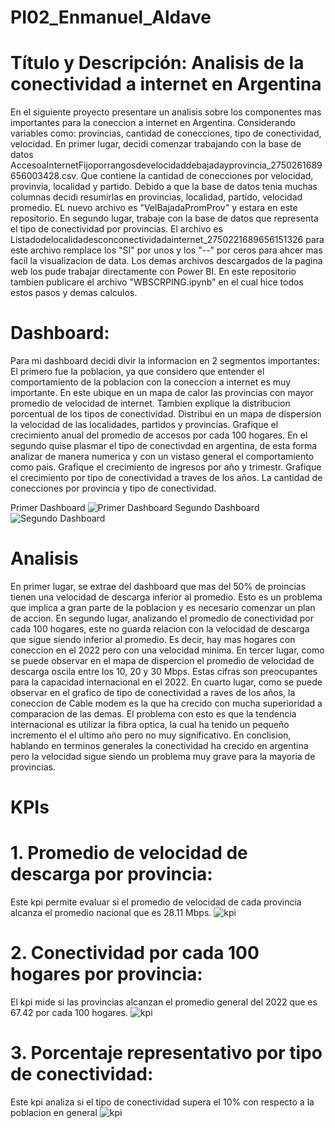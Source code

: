 # PI02_Enmanuel_Aldave

# Título y Descripción: Analisis de la conectividad a internet en Argentina
En el siguiente proyecto presentare un analisis sobre los componentes mas importantes para la coneccion a internet en Argentina.
Considerando variables como: provincias, cantidad de conecciones, tipo de conectividad, velocidad.
En primer lugar, decidi comenzar trabajando con la base de datos AccesoaInternetFijoporrangosdevelocidaddebajadayprovincia_2750261689656003428.csv. Que contiene la cantidad de conecciones por velocidad, provinvia, localidad y partido. Debido a que la base de datos tenia muchas columnas decidi resumirlas en provincias, localidad, partido, velocidad promedio. EL nuevo archivo es "VelBajadaPromProv" y estara en este repositorio.
En segundo lugar, trabaje con la base de datos que representa el tipo de conectividad por provincias. El archivo es Listadodelocalidadesconconectividadainternet_2750221689656151326 para este archivo remplace los "SI" por unos y los "--" por ceros para ahcer mas facil la visualizacion de data.
Los demas archivos descargados de la pagina web los pude trabajar directamente con Power BI.
En este repositorio tambien publicare el archivo "WBSCRPING.ipynb" en el cual hice todos estos pasos y demas calculos.

# Dashboard:
Para mi dashboard decidi divir la informacion en 2 segmentos importantes: El primero fue la poblacion, ya que considero que entender el comportamiento de la poblacion con la coneccion a internet es muy importante. En este ubique en un mapa de calor las provincias con mayor promedio de velocidad de internet. Tambien explique la distribucion porcentual de los tipos de conectividad. Distribui en un mapa de dispersion la velocidad de las localidades, partidos y provincias. Grafique el crecimiento anual del promedio de accesos por cada 100 hogares. En el segundo quise plasmar el tipo de conectivdad en argentina, de esta forma analizar de manera numerica y con un vistaso general el comportamiento como pais. Grafique el crecimiento de ingresos por año y trimestr. Grafique el crecimiento por tipo de conectividad a traves de los años. La cantidad de conecciones por provincia y tipo de conectividad.

Primer Dashboard
![Primer Dashboard](https://github.com/paoloen/PI02_Enmanuel_Aldave/blob/main/db1.png)
Segundo Dashboard
![Segundo Dashboard](https://github.com/paoloen/PI02_Enmanuel_Aldave/blob/main/db2.png)

# Analisis
En primer lugar, se extrae del dashboard que mas del 50% de proincias tienen una velocidad de descarga inferior al promedio. Esto es un problema que implica a gran parte de la poblacion y es necesario comenzar un plan de accion.
En segundo lugar, analizando el promedio de conectividad por cada 100 hogares, este no guarda relacion con la velocidad de descarga que sigue siendo inferior al promedio. Es decir, hay mas hogares con coneccion en el 2022 pero con una velocidad minima.
En tercer lugar, como se puede observar en el mapa de dispercion el promedio de velocidad de descarga oscila entre los 10, 20 y 30 Mbps. Estas cifras son preocupantes para la capacidad internacional en el 2022.
En cuarto lugar, como se puede observar en el grafico de tipo de conectividad a raves de los años, la coneccion de Cable modem es la que ha crecido con mucha superioridad a comparacion de las demas. El problema con esto es que la tendencia internacional es utilizar la fibra optica, la cual ha tenido un pequeño incremento el el ultimo año pero no muy significativo.
En conclision, hablando en terminos generales la conectividad ha crecido en argentina pero la velocidad sigue siendo un problema muy grave para la mayoria de provincias.

# KPIs
# 1. Promedio de velocidad de descarga por provincia:
Este kpi permite evaluar si el promedio de velocidad de cada provincia alcanza el promedio nacional que es 28.11 Mbps.
![kpi](https://github.com/paoloen/PI02_Enmanuel_Aldave/blob/main/kp1.png)
# 2. Conectividad por cada 100 hogares por provincia:
El kpi mide si las provincias alcanzan el promedio general del 2022 que es 67.42 por cada 100 hogares.
![kpi](https://github.com/paoloen/PI02_Enmanuel_Aldave/blob/main/kp2.png)

# 3. Porcentaje representativo por tipo de conectividad:
Este kpi analiza si el tipo de conectividad supera el 10% con respecto a la poblacion en general
![kpi](https://github.com/paoloen/PI02_Enmanuel_Aldave/blob/main/kp3.png)

